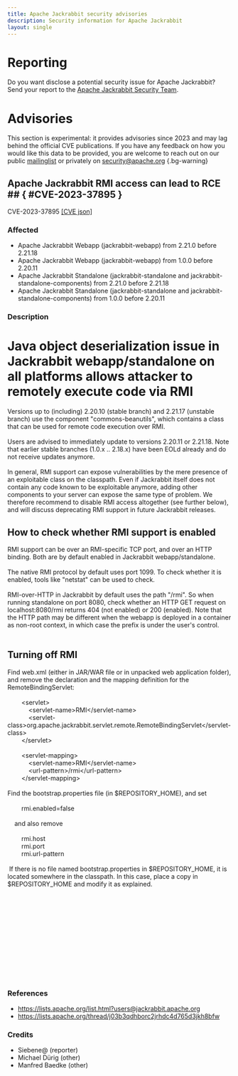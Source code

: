 ```yaml
---
title: Apache Jackrabbit security advisories
description: Security information for Apache Jackrabbit
layout: single
---
```


# Reporting

Do you want disclose a potential security issue for Apache Jackrabbit? Send your report to the [Apache Jackrabbit Security Team](mailto:security@jackrabbit.apache.org).

# Advisories

This section is experimental: it provides advisories since 2023 and may lag behind the official CVE publications. If you have any feedback on how you would like this data to be provided, you are welcome to reach out on our public [mailinglist](/mailinglist) or privately on [security@apache.org](mailto:security@apache.org)
{.bg-warning}

## Apache Jackrabbit RMI access can lead to RCE ## { #CVE-2023-37895 }

CVE-2023-37895 [\[CVE json\]](./CVE-2023-37895.cve.json)

### Affected

* Apache Jackrabbit Webapp (jackrabbit-webapp) from 2.21.0 before 2.21.18
* Apache Jackrabbit Webapp (jackrabbit-webapp) from 1.0.0 before 2.20.11
* Apache Jackrabbit Standalone (jackrabbit-standalone and jackrabbit-standalone-components) from 2.21.0 before 2.21.18
* Apache Jackrabbit Standalone (jackrabbit-standalone and jackrabbit-standalone-components) from 1.0.0 before 2.20.11


### Description

<h1>Java object deserialization issue in Jackrabbit webapp/standalone on all platforms allows attacker to remotely execute code via RMI</h1><div>Versions up to (including) 2.20.10 (stable branch) and 2.21.17 (unstable branch) use the component "commons-beanutils", which contains a class that can be used for remote code execution over RMI.</div><div><br></div><div>Users are advised to immediately update to versions 2.20.11 or 2.21.18. Note that earlier stable branches (1.0.x .. 2.18.x) have been EOLd already and do not receive updates anymore.<br><br>In general, RMI support can expose vulnerabilities by the mere presence of an exploitable class on the classpath. Even if Jackrabbit itself does not contain any code known to be exploitable anymore, adding other components to your server can expose the same type of problem. We therefore recommend to disable RMI access altogether (see further below), and will discuss deprecating RMI support in future Jackrabbit releases.<br></div><h2>How to check whether RMI support is enabled</h2><div>RMI support can be over an RMI-specific TCP port, and over an HTTP binding. Both are by default enabled in Jackrabbit webapp/standalone.<br></div><div><br></div><div>The native RMI protocol by default uses port 1099. To check whether it is enabled, tools like "netstat" can be used to check.</div><div><br></div><div>RMI-over-HTTP in Jackrabbit by default uses the path "/rmi". So when running standalone on port 8080, check whether an HTTP GET request on localhost:8080/rmi returns 404 (not enabled) or 200 (enabled). Note that the HTTP path may be different when the webapp is deployed in a container as non-root context, in which case the prefix is under the user's control.<br></div><div><br></div><h2>Turning off RMI</h2><div>Find web.xml (either in JAR/WAR file or in unpacked web application folder), and remove the declaration and the mapping definition for the RemoteBindingServlet:</div><div><br></div><div>&nbsp; &nbsp; &nbsp; &nbsp; &lt;servlet&gt;<br>&nbsp; &nbsp; &nbsp; &nbsp; &nbsp; &nbsp; &lt;servlet-name&gt;RMI&lt;/servlet-name&gt;<br>&nbsp; &nbsp; &nbsp; &nbsp; &nbsp; &nbsp; &lt;servlet-class&gt;org.apache.jackrabbit.servlet.remote.RemoteBindingServlet&lt;/servlet-class&gt;<br>&nbsp; &nbsp; &nbsp; &nbsp; &lt;/servlet&gt;</div><div><br>&nbsp; &nbsp; &nbsp; &nbsp; &lt;servlet-mapping&gt;<br>&nbsp; &nbsp; &nbsp; &nbsp; &nbsp; &nbsp; &lt;servlet-name&gt;RMI&lt;/servlet-name&gt;<br>&nbsp; &nbsp; &nbsp; &nbsp; &nbsp; &nbsp; &lt;url-pattern&gt;/rmi&lt;/url-pattern&gt;<br>&nbsp; &nbsp; &nbsp; &nbsp; &lt;/servlet-mapping&gt;</div><div><br></div><div>Find the bootstrap.properties file (in $REPOSITORY_HOME), and set<br></div><div><br></div><div>&nbsp; &nbsp; &nbsp; &nbsp;  rmi.enabled=false<br><br>&nbsp; &nbsp; and also remove<br><br>&nbsp; &nbsp; &nbsp; &nbsp;  rmi.host<br>&nbsp; &nbsp; &nbsp; &nbsp;  rmi.port<br>&nbsp; &nbsp; &nbsp; &nbsp;  rmi.url-pattern<br><br>&nbsp;If there is no file named bootstrap.properties in $REPOSITORY_HOME, it is located somewhere in the classpath. In this case, place a copy in $REPOSITORY_HOME and modify it as explained.<br><br></div><div><br></div><div><br></div><div><br></div><div><br></div><div>&nbsp;<br></div><div><br></div><div><br></div><div><br></div><div><br></div><div><br></div><div><br></div>

### References
* https://lists.apache.org/list.html?users@jackrabbit.apache.org
* https://lists.apache.org/thread/j03b3qdhborc2jrhdc4d765d3jkh8bfw


### Credits
* Siebene@ (reporter)
* Michael Dürig (other)
* Manfred Baedke (other)
